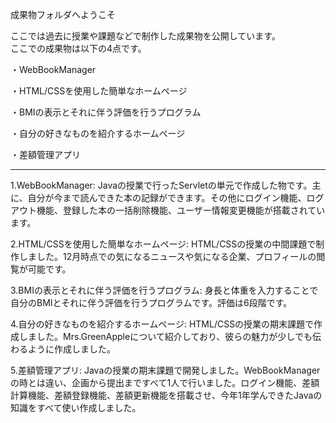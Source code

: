 成果物フォルダへようこそ

ここでは過去に授業や課題などで制作した成果物を公開しています。  
ここでの成果物は以下の4点です。

・WebBookManager

・HTML/CSSを使用した簡単なホームページ

・BMIの表示とそれに伴う評価を行うプログラム

・自分の好きなものを紹介するホームページ

・差額管理アプリ

-------------------------------------------------------------------------------------------------------------------------------------------------------------------------

1.WebBookManager:
Javaの授業で行ったServletの単元で作成した物です。主に、自分が今まで読んできた本の記録ができます。その他にログイン機能、ログアウト機能、登録した本の一括削除機能、ユーザー情報変更機能が搭載されています。

2.HTML/CSSを使用した簡単なホームページ:
HTML/CSSの授業の中間課題で制作しました。12月時点での気になるニュースや気になる企業、プロフィールの閲覧が可能です。

3.BMIの表示とそれに伴う評価を行うプログラム:
身長と体重を入力することで自分のBMIとそれに伴う評価を行うプログラムです。評価は6段階です。

4.自分の好きなものを紹介するホームページ:
HTML/CSSの授業の期末課題で作成しました。Mrs.GreenAppleについて紹介しており、彼らの魅力が少しでも伝わるように作成しました。

5.差額管理アプリ:
Javaの授業の期末課題で開発しました。WebBookManagerの時とは違い、企画から提出まですべて1人で行いました。ログイン機能、差額計算機能、差額登録機能、差額更新機能を搭載させ、今年1年学んできたJavaの知識をすべて使い作成しました。
